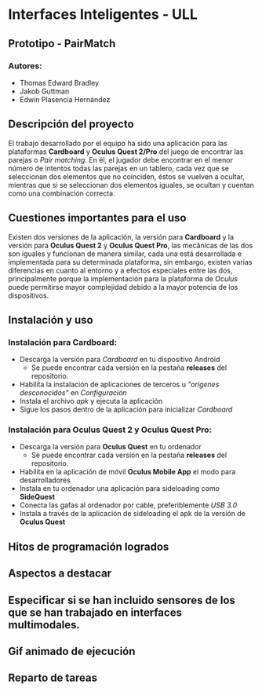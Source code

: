 # Interfaces Inteligentes - ULL
## Prototipo - PairMatch
### Autores:
 - Thomas Edward Bradley
 - Jakob Guttman
 - Edwin Plasencia Hernández

## Descripción del proyecto

El trabajo desarrollado por el equipo ha sido una aplicación para las plataformas **Cardboard** y **Oculus Quest 2/Pro** del juego de encontrar las parejas o _Pair matching_. En él, el jugador debe encontrar en el menor número de intentos todas las parejas en un tablero, cada vez que se seleccionan dos elementos que no coinciden, éstos se vuelven a ocultar, mientras que si se seleccionan dos elementos iguales, se ocultan y cuentan como una combinación correcta.

## Cuestiones importantes para el uso

Existen dos versiones de la aplicación, la versión para **Cardboard** y la versión para **Oculus Quest 2** y **Oculus Quest Pro**, las mecánicas de las dos son iguales y funcionan de manera similar, cada una está desarrollada e implementada para su determinada plataforma, sin embargo, existen varias diferencias en cuanto al entorno y a efectos especiales entre las dos, principalmente porque la implementación para la plataforma de _Oculus_ puede permitirse mayor complejidad debido a la mayor potencia de los dispositivos.

## Instalación y uso

### Instalación para Cardboard:
- Descarga la versión para _Cardboard_ en tu dispositivo Android
  - Se puede encontrar cada versión en la pestaña **releases** del repositorio.
- Habilita la instalación de aplicaciones de terceros u _"origenes desconocidos"_ en _Configuración_
- Instala el archivo _apk_ y ejecuta la aplicación
- Sigue los pasos dentro de la aplicación para inicializar _Cardboard_

### Instalación para Oculus Quest 2 y Oculus Quest Pro:
- Descarga la versión para **Oculus Quest** en tu ordenador
  - Se puede encontrar cada versión en la pestaña **releases** del repositorio.
- Habilita en la aplicación de móvil **Oculus Mobile App** el modo para desarrolladores
- Instala en tu ordenador una aplicación para sideloading como **SideQuest**
- Conecta las gafas al ordenador por cable, preferiblemente *USB 3.0*
- Instala a través de la aplicación de sideloading el apk de la versión de **Oculus Quest**

## Hitos de programación logrados

## Aspectos a destacar

## Especificar si se han incluido sensores de los que se han trabajado en interfaces multimodales.

## Gif animado de ejecución

## Reparto de tareas
